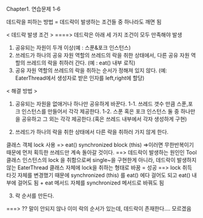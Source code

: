 Chapter1. 연습문제 1-6

데드락을 피하는 방법
= 데드락이 발생하는 조건들 중 하나라도 깨면 됨
  
< 데드락 발생 조건 > ====> 데드락은 아래 세 가지 조건이 모두 만족해야 발생
1. 공유되는 자원이 두개 이상(예 : 스푼&포크 인스턴스)
2. 쓰레드가 하나의 공유 자원 역할의 쓰레드의 락을 취한 상태에서, 
    다른 공유 자원 역할의 쓰레드의 락을 취하러 간다. (예 : eat() 내부 로직)
3. 공유 자원 역할의 쓰레드의 락을 취하는 순서가 정해져 있지 않다. (예: EaterThread에서 생성자로 받은 인자를 left,right에 할당)
  

< 해결 방법 >  
1. 공유되는 자원을 없애거나 하나만 공유하게 바꾼다.
    1-1. 쓰레드 갯수 만큼 스푼,포크 인스턴스를 만들어서 각각 제공한다.
    1-2. 스푼 혹은 포크 인스턴스 둘 중 하나만을 공유하고 그 외는 각각 제공한다.(혹은 쓰레드 내부에서 각자 생성하게 구현)
  
2. 쓰레드가 하나의 락을 취한 상태에서 다른 락을 취하러 가지 않게 한다.
  
  클래스 객체 lock 사용 => eat() synchronized block (this) =>이러면 무한반복이기 때문에 먼저 획득한 쓰레드만 계속 돌아갈 것이다.
  ==> 데드락이 발생하는 원인인 Tool 클래스 인스턴스의 lock 을 취함으로써 single~을 구현한게 아니라, 
  데드락이 발생하지 않는 EaterThread 클래스 자체에 lock을 취하는 형태로 바꿈 = 성공
  ==> lock 취득 타깃 자체를 변경했기 때문에 synchronized (this) 를 eat() 에다 걸어도 되고 eat() 내부에 걸어도 됨 + eat 메서드 자체를 synchronized 메서드로 바꿔도 됨
  
3. 락 순서를 만든다.
  
===> ?? 말이 안되지 않나 이미 락의 순서가 있는데, 데드락이 존재한다.... 모르겠음